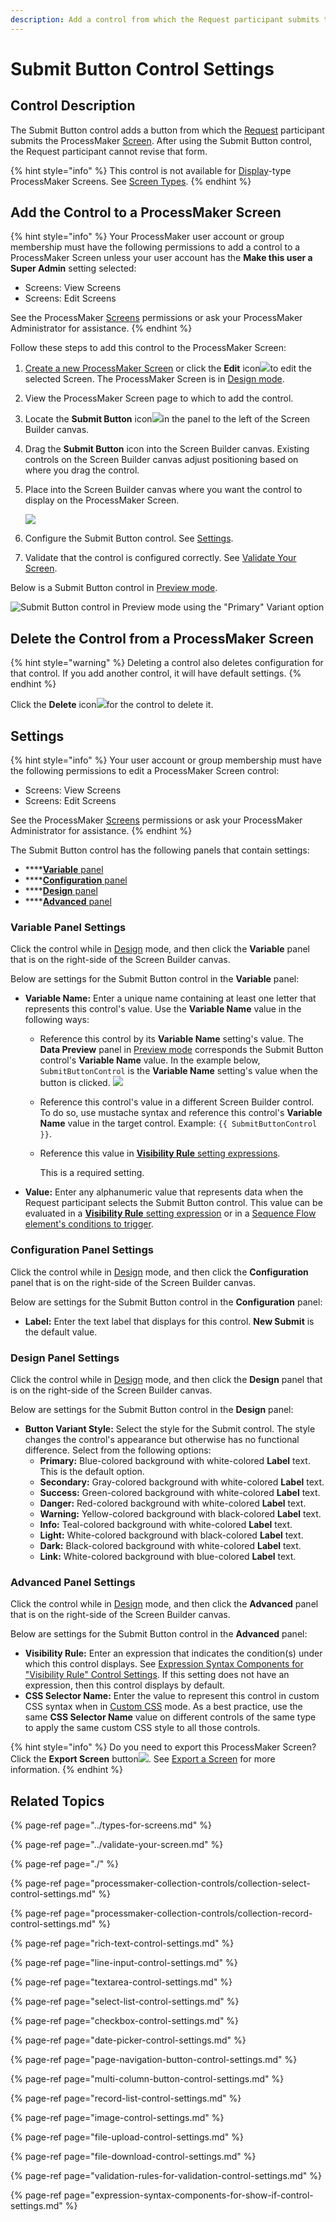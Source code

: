 ```yaml
---
description: Add a control from which the Request participant submits the form.
---
```


# Submit Button Control Settings

## Control Description

The Submit Button control adds a button from which the [Request](../../../../using-processmaker/requests/what-is-a-request.md) participant submits the ProcessMaker [Screen](../../what-is-a-form.md). After using the Submit Button control, the Request participant cannot revise that form.

{% hint style="info" %}
This control is not available for [Display](../types-for-screens.md#display)-type ProcessMaker Screens. See [Screen Types](../types-for-screens.md).
{% endhint %}

## Add the Control to a ProcessMaker Screen <a id="add-the-control-to-a-processmaker-screen"></a>

{% hint style="info" %}
Your ProcessMaker user account or group membership must have the following permissions to add a control to a ProcessMaker Screen unless your user account has the **Make this user a Super Admin** setting selected:

* Screens: View Screens
* Screens: Edit Screens

See the ProcessMaker [Screens](../../../../processmaker-administration/permission-descriptions-for-users-and-groups.md#screens) permissions or ask your ProcessMaker Administrator for assistance.
{% endhint %}

Follow these steps to add this control to the ProcessMaker Screen:

1. [Create a new ProcessMaker Screen](../../manage-forms/create-a-new-form.md) or click the **Edit** icon![](../../../../.gitbook/assets/edit-icon.png)to edit the selected Screen. The ProcessMaker Screen is in [Design mode](../screens-builder-modes.md#editor-mode).
2. View the ProcessMaker Screen page to which to add the control.
3. Locate the **Submit Button** icon![](../../../../.gitbook/assets/submit-button-control-screens-builder-processes.png)in the panel to the left of the Screen Builder canvas.
4. Drag the **Submit Button** icon into the Screen Builder canvas. Existing controls on the Screen Builder canvas adjust positioning based on where you drag the control.
5. Place into the Screen Builder canvas where you want the control to display on the ProcessMaker Screen.  

   ![](../../../../.gitbook/assets/submit-button-control-placed-screens-builder-processes.png)

6. Configure the Submit Button control. See [Settings](submit-button-control-settings.md#inspector-settings).
7. Validate that the control is configured correctly. See [Validate Your Screen](../validate-your-screen.md#validate-a-processmaker-screen).

Below is a Submit Button control in [Preview mode](../screens-builder-modes.md#preview-mode).

![Submit Button control in Preview mode using the &quot;Primary&quot; Variant option](../../../../.gitbook/assets/submit-button-control-preview-screens-builder-processes.png)

## Delete the Control from a ProcessMaker Screen

{% hint style="warning" %}
Deleting a control also deletes configuration for that control. If you add another control, it will have default settings.
{% endhint %}

Click the **Delete** icon![](../../../../.gitbook/assets/delete-screen-control-screens-builder-processes.png)for the control to delete it.

## Settings <a id="inspector-settings"></a>

{% hint style="info" %}
Your user account or group membership must have the following permissions to edit a ProcessMaker Screen control:

* Screens: View Screens
* Screens: Edit Screens

See the ProcessMaker [Screens](../../../../processmaker-administration/permission-descriptions-for-users-and-groups.md#screens) permissions or ask your ProcessMaker Administrator for assistance.
{% endhint %}

The Submit Button control has the following panels that contain settings:

* \*\*\*\*[**Variable** panel](submit-button-control-settings.md#variable-panel-settings)
* \*\*\*\*[**Configuration** panel](submit-button-control-settings.md#configuration-panel-settings)
* \*\*\*\*[**Design** panel](submit-button-control-settings.md#design-panel-settings)
* \*\*\*\*[**Advanced** panel](submit-button-control-settings.md#advanced-panel-settings)

### Variable Panel Settings

Click the control while in [Design](../screens-builder-modes.md#design-mode) mode, and then click the **Variable** panel that is on the right-side of the Screen Builder canvas.

Below are settings for the Submit Button control in the **Variable** panel:

* **Variable Name:** Enter a unique name containing at least one letter that represents this control's value. Use the **Variable Name** value in the following ways:
  * Reference this control by its **Variable Name** setting's value. The **Data Preview** panel in [Preview mode](../screens-builder-modes.md#preview-mode) corresponds the Submit Button control's **Variable Name** value. In the example below, `SubmitButtonControl` is the **Variable Name** setting's value when the button is clicked. ![](../../../../.gitbook/assets/submit-preview-screens-builder-processes.png) 
  * Reference this control's value in a different Screen Builder control. To do so, use mustache syntax and reference this control's **Variable Name** value in the target control. Example: `{{ SubmitButtonControl }}`.
  * Reference this value in [**Visibility Rule** setting expressions](expression-syntax-components-for-show-if-control-settings.md).

    This is a required setting.
* **Value:** Enter any alphanumeric value that represents data when the Request participant selects the Submit Button control. This value can be evaluated in a [**Visibility Rule** setting expression](expression-syntax-components-for-show-if-control-settings.md) or in a [Sequence Flow element's conditions to trigger](../../../process-design/model-your-process/the-quick-toolbar.md#configure-an-outgoing-sequence-flow-element-from-an-exclusive-gateway-or-inclusive-gateway-element).

### Configuration Panel Settings

Click the control while in [Design](../screens-builder-modes.md#design-mode) mode, and then click the **Configuration** panel that is on the right-side of the Screen Builder canvas.

Below are settings for the Submit Button control in the **Configuration** panel:

* **Label:** Enter the text label that displays for this control. **New Submit** is the default value.

### Design Panel Settings

Click the control while in [Design](../screens-builder-modes.md#design-mode) mode, and then click the **Design** panel that is on the right-side of the Screen Builder canvas.

Below are settings for the Submit Button control in the **Design** panel:

* **Button Variant Style:** Select the style for the Submit control. The style changes the control's appearance but otherwise has no functional difference. Select from the following options:
  * **Primary:** Blue-colored background with white-colored **Label** text. This is the default option.
  * **Secondary:** Gray-colored background with white-colored **Label** text.
  * **Success:** Green-colored background with white-colored **Label** text.
  * **Danger:** Red-colored background with white-colored **Label** text.
  * **Warning:** Yellow-colored background with black-colored **Label** text.
  * **Info:** Teal-colored background with white-colored **Label** text.
  * **Light:** White-colored background with black-colored **Label** text.
  * **Dark:** Black-colored background with white-colored **Label** text.
  * **Link:** White-colored background with blue-colored **Label** text.

### Advanced Panel Settings

Click the control while in [Design](../screens-builder-modes.md#design-mode) mode, and then click the **Advanced** panel that is on the right-side of the Screen Builder canvas.

Below are settings for the Submit Button control in the **Advanced** panel:

* **Visibility Rule:** Enter an expression that indicates the condition\(s\) under which this control displays. See [Expression Syntax Components for "Visibility Rule" Control Settings](expression-syntax-components-for-show-if-control-settings.md#expression-syntax-components-for-show-if-control-settings). If this setting does not have an expression, then this control displays by default.
* **CSS Selector Name:** Enter the value to represent this control in custom CSS syntax when in [Custom CSS](../add-custom-css-to-a-screen.md#add-custom-css-to-a-processmaker-screen) mode. As a best practice, use the same **CSS Selector Name** value on different controls of the same type to apply the same custom CSS style to all those controls.

{% hint style="info" %}
Do you need to export this ProcessMaker Screen? Click the **Export Screen** button![](../../../../.gitbook/assets/export-screen-button-screens-builder-processes.png). See [Export a Screen](../../manage-forms/export-a-screen.md#overview) for more information.
{% endhint %}

## Related Topics <a id="related-topics"></a>

{% page-ref page="../types-for-screens.md" %}

{% page-ref page="../validate-your-screen.md" %}

{% page-ref page="./" %}

{% page-ref page="processmaker-collection-controls/collection-select-control-settings.md" %}

{% page-ref page="processmaker-collection-controls/collection-record-control-settings.md" %}

{% page-ref page="rich-text-control-settings.md" %}

{% page-ref page="line-input-control-settings.md" %}

{% page-ref page="textarea-control-settings.md" %}

{% page-ref page="select-list-control-settings.md" %}

{% page-ref page="checkbox-control-settings.md" %}

{% page-ref page="date-picker-control-settings.md" %}

{% page-ref page="page-navigation-button-control-settings.md" %}

{% page-ref page="multi-column-button-control-settings.md" %}

{% page-ref page="record-list-control-settings.md" %}

{% page-ref page="image-control-settings.md" %}

{% page-ref page="file-upload-control-settings.md" %}

{% page-ref page="file-download-control-settings.md" %}

{% page-ref page="validation-rules-for-validation-control-settings.md" %}

{% page-ref page="expression-syntax-components-for-show-if-control-settings.md" %}


